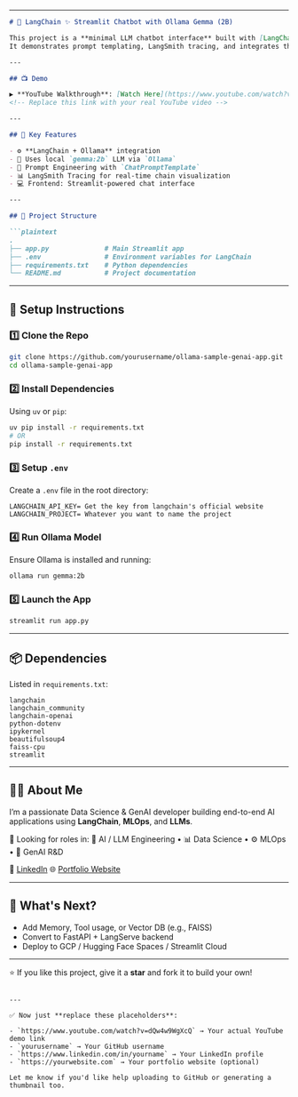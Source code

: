 
---

````markdown
# 🧠 LangChain ✨ Streamlit Chatbot with Ollama Gemma (2B)

This project is a **minimal LLM chatbot interface** built with [LangChain](https://www.langchain.com/), [Streamlit](https://streamlit.io/), and [Ollama](https://ollama.com/).  
It demonstrates prompt templating, LangSmith tracing, and integrates the lightweight `gemma:2b` model locally using Ollama.

---

## 📺 Demo

▶️ **YouTube Walkthrough**: [Watch Here](https://www.youtube.com/watch?v=dQw4w9WgXcQ)  
<!-- Replace this link with your real YouTube video -->

---

## 🧩 Key Features

- ⚙️ **LangChain + Ollama** integration
- 🤖 Uses local `gemma:2b` LLM via `Ollama`
- 🧠 Prompt Engineering with `ChatPromptTemplate`
- 📊 LangSmith Tracing for real-time chain visualization
- 💻 Frontend: Streamlit-powered chat interface

---

## 📁 Project Structure

```plaintext
.
├── app.py              # Main Streamlit app
├── .env                # Environment variables for LangChain
├── requirements.txt    # Python dependencies
└── README.md           # Project documentation
````

---

## 🔧 Setup Instructions

### 1️⃣ Clone the Repo

```bash
git clone https://github.com/yourusername/ollama-sample-genai-app.git
cd ollama-sample-genai-app
```

### 2️⃣ Install Dependencies

Using `uv` or `pip`:

```bash
uv pip install -r requirements.txt
# OR
pip install -r requirements.txt
```

### 3️⃣ Setup `.env`

Create a `.env` file in the root directory:

```env
LANGCHAIN_API_KEY= Get the key from langchain's official website
LANGCHAIN_PROJECT= Whatever you want to name the project
```

### 4️⃣ Run Ollama Model

Ensure Ollama is installed and running:

```bash
ollama run gemma:2b
```

### 5️⃣ Launch the App

```bash
streamlit run app.py
```

---

## 📦 Dependencies

Listed in `requirements.txt`:

```
langchain
langchain_community
langchain-openai
python-dotenv
ipykernel
beautifulsoup4
faiss-cpu
streamlit
```

---

## 🙋‍♂️ About Me

I’m a passionate Data Science & GenAI developer building end-to-end AI applications using **LangChain**, **MLOps**, and **LLMs**.

📌 Looking for roles in:
🧠 AI / LLM Engineering • 📊 Data Science • ⚙️ MLOps • 🧩 GenAI R\&D

🔗 [LinkedIn](https://www.linkedin.com/in/yourname)
🌐 [Portfolio Website](https://yourwebsite.com)

---

## 🏁 What's Next?

* Add Memory, Tool usage, or Vector DB (e.g., FAISS)
* Convert to FastAPI + LangServe backend
* Deploy to GCP / Hugging Face Spaces / Streamlit Cloud

---

⭐ If you like this project, give it a **star** and fork it to build your own!

```

---

✅ Now just **replace these placeholders**:

- `https://www.youtube.com/watch?v=dQw4w9WgXcQ` → Your actual YouTube demo link  
- `yourusername` → Your GitHub username  
- `https://www.linkedin.com/in/yourname` → Your LinkedIn profile  
- `https://yourwebsite.com` → Your portfolio website (optional)

Let me know if you'd like help uploading to GitHub or generating a thumbnail too.
```

